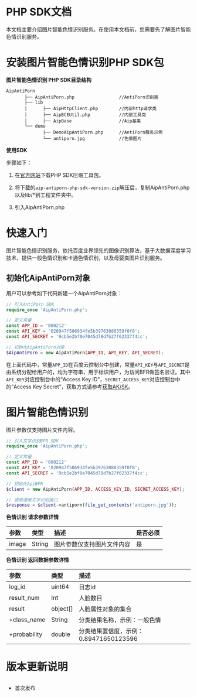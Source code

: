 # PHP SDK文档

本文档主要介绍图片智能色情识别服务。在使用本文档前，您需要先了解图片智能色情识别服务。

# 安装图片智能色情识别PHP SDK包

**图片智能色情识别 PHP SDK目录结构**

    AipAntiPorn
           ├── AipAntiPorn.php                 //AntiPorn识别类
           ├── lib
           │      ├── AipHttpClient.php        //内部http请求类
           │      ├── AipBCEUtil.php           //内部工具类
           │      ├── AipBase                  //Aip基类
           └── demo     
                  ├── DemoAipAntiPorn.php      //AntiPorn服务示例
                  └── antiporn.jpg             //色情图片

**使用SDK**

步骤如下：

1. 在[官方网站](http://ai.baidu.com/sdk)下载PHP SDK压缩工具包。

2. 将下载的`aip-antiporn-php-sdk-version.zip`解压后，复制AipAntiPorn.php以及lib/*到工程文件夹中。

3. 引入AipAntiPorn.php

# 快速入门

图片智能色情识别服务，依托百度业界领先的图像识别算法，基于大数据深度学习技术，提供一般色情识别和卡通色情识别，以及母婴类图片识别服务。

## 初始化AipAntiPorn对象

用户可以参考如下代码新建一个AipAntiPorn对象：

```php
// 引入AntiPorn SDK
require_once 'AipAntiPorn.php';

// 定义常量
const APP_ID = '000212'
const API_KEY = '020947f506934fe5b39763080359f0f8';
const API_SECRET = '9cb5e2bf0e7045d78d7b27f62337f4cc';

// 初始化AipAntiPorn对象
$AipAntiPorn = new AipAntiPorn(APP_ID, API_KEY, API_SECRET);
```

在上面代码中，常量`APP_ID`在百度云控制台中创建，常量`API_KEY`与`API_SECRET`是由系统分配给用户的，均为字符串，用于标识用户，为访问BFR做签名验证。其中`API_KEY`对应控制台中的“Access Key ID”，`SECRET_ACCESS_KEY`对应控制台中的“Access Key Secret”，获取方式请参考[获取AK/SK](../Reference/GetAKSK)。


# 图片智能色情识别

图片参数仅支持图片文件内容。

```php
// 引入文字识别BFR SDK
require_once 'AipAntiPorn.php';

// 定义常量
const APP_ID = '000212'
const API_KEY = '020947f506934fe5b39763080359f0f8';
const API_SECRET = '9cb5e2bf0e7045d78d7b27f62337f4cc';

// 初始化ApiBFR
$client = new AipAntiPorn(APP_ID, ACCESS_KEY_ID, SECRET_ACCESS_KEY);

// 调用通用文字识别接口
$response = $client->antiporn(file_get_contents('antiporn.jpg'));
```

**色情识别 请求参数详情**

| 参数 | 类型 | 描述 | 是否必须 |
| :---- | :---- | :---- | :---- |
|image|String|图片参数仅支持图片文件内容|是|

**色情识别 返回数据参数详情**

| 参数 | 类型 | 描述 |
| :---- | :---- | :---- |
|log_id|uint64|日志id|
|result_num|Int|人脸数目|
|result|object[]|人脸属性对象的集合|
|+class_name|String|分类结果名称，示例：一般色情|
|+probability|double|分类结果置信度，示例：0.89471650123596|

# 版本更新说明

##

* 首次发布




